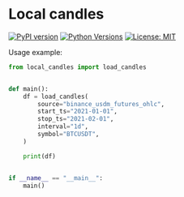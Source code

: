 # Local candles

[![PyPI version](https://badge.fury.io/py/local-candles.svg)](https://badge.fury.io/py/local-candles)
[![Python Versions](https://img.shields.io/pypi/pyversions/local-candles.svg)](https://pypi.python.org/pypi/local-candles/)
[![License: MIT](https://img.shields.io/badge/License-MIT-yellow.svg)](https://opensource.org/licenses/MIT)

Usage example:
```python
from local_candles import load_candles


def main():
    df = load_candles(
        source="binance_usdm_futures_ohlc",
        start_ts="2021-01-01",
        stop_ts="2021-02-01",
        interval="1d",
        symbol="BTCUSDT",
    )

    print(df)


if __name__ == "__main__":
    main()
```
